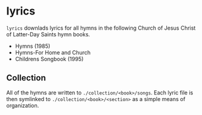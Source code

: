 # lyrics

`lyrics` downlads lyrics for all hymns in the following Church of Jesus Christ of Latter-Day Saints hymn books.
- Hymns (1985)
- Hymns-For Home and Church
- Childrens Songbook (1995)

## Collection

All of the hymns are written to `./collection/<book>/songs`.  Each lyric file is then symlinked to `./collection/<book>/<section>` as a simple means of organization.
